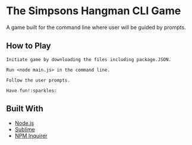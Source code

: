 # The Simpsons Hangman CLI Game
A game built for the command line where user will be guided by prompts.

## How to Play
```
Initiate game by downloading the files including package.JSON.
```
```
Run <node main.js> in the command line.
```
```
Follow the user prompts. 
```
```
Have fun!:sparkles:
```
## Built With
* [Node.js](https://nodejs.org)
* [Sublime](https://www.sublimetext.com/)
* [NPM Inquirer](https://www.npmjs.com/package/inquirer)


